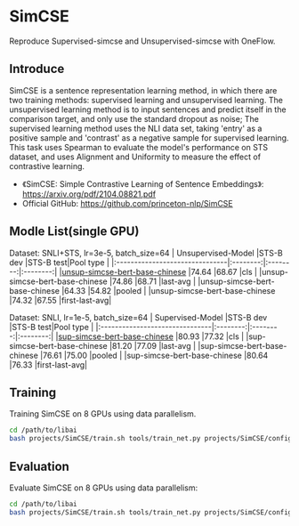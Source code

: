 # SimCSE
Reproduce Supervised-simcse and Unsupervised-simcse with OneFlow.

## Introduce
SimCSE is a sentence representation learning method, in which there are two training methods: supervised learning and unsupervised learning. The unsupervised learning method is to input sentences and predict itself in the comparison target, and only use the standard dropout as noise; The supervised learning method uses the NLI data set, taking 'entry' as a positive sample and 'contrast' as a negative sample for supervised learning. This task uses Spearman to evaluate the model's performance on STS dataset, and uses Alignment and Uniformity to measure the effect of contrastive learning. 
- 《SimCSE: Simple Contrastive Learning of Sentence Embeddings》: https://arxiv.org/pdf/2104.08821.pdf
- Official GitHub: https://github.com/princeton-nlp/SimCSE

## Modle List(single GPU)
Dataset: SNLI+STS, lr=3e-5, batch_size=64
|      Unsupervised-Model        |STS-B dev |STS-B test|Pool type |
|:-------------------------------|:--------:|:--------:|:--------:|
|[unsup-simcse-bert-base-chinese](http://oneflow-public.oss-cn-beijing.aliyuncs.com/model_zoo/LiBai/SimCSE/unsup-simcse-bert-base-chinese.zip)  |74.64     |68.67     |cls           |
|unsup-simcse-bert-base-chinese  |74.86     |68.71     |last-avg      |
|unsup-simcse-bert-base-chinese  |64.33     |54.82     |pooled        |
|unsup-simcse-bert-base-chinese  |74.32     |67.55     |first-last-avg|

Dataset: SNLI, lr=1e-5, batch_size=64
|       Supervised-Model         |STS-B dev |STS-B test|Pool type |
|:-------------------------------|:--------:|:--------:|:--------:|
|[sup-simcse-bert-base-chinese](http://oneflow-public.oss-cn-beijing.aliyuncs.com/model_zoo/LiBai/SimCSE/sup-simcse-bert-base-chinese.zip)    |80.93     |77.32     |cls         |
|sup-simcse-bert-base-chinese    |81.20     |77.09     |last-avg    |
|sup-simcse-bert-base-chinese    |76.61     |75.00     |pooled      |
|sup-simcse-bert-base-chinese    |80.64     |76.33     |first-last-avg|

## Training
Training SimCSE on 8 GPUs using data parallelism.
```bash
cd /path/to/libai
bash projects/SimCSE/train.sh tools/train_net.py projects/SimCSE/configs/config_simcse_unsup.py 8
```

## Evaluation
Evaluate SimCSE on 8 GPUs using data parallelism:
```bash
cd /path/to/libai
bash projects/SimCSE/train.sh tools/train_net.py projects/SimCSE/configs/config_simcse_unsup.py 8 --eval-only
```
